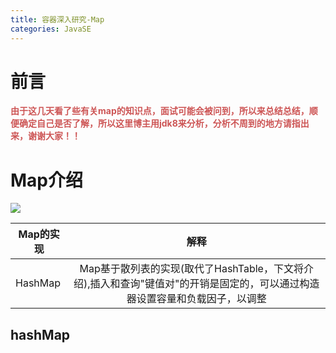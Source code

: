 ```yaml
---
title: 容器深入研究-Map
categories: JavaSE
---
```


# 前言
<font color='#CD5555'>**由于这几天看了些有关map的知识点，面试可能会被问到，所以来总结总结，顺便确定自己是否了解，所以这里博主用jdk8来分析，分析不周到的地方请指出来，谢谢大家！！**</font>

# Map介绍
![](容器深入研究-Map/1.png)

| Map的实现 | 解释|
| --- | :---: |
|HashMap |Map基于散列表的实现(取代了HashTable，下文将介绍),插入和查询"键值对"的开销是固定的，可以通过构造器设置容量和负载因子，以调整|

## hashMap
